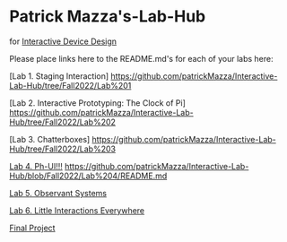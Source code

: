 # Patrick Mazza's-Lab-Hub
for [Interactive Device Design](https://github.com/FAR-Lab/Developing-and-Designing-Interactive-Devices/)

Please place links here to the README.md's for each of your labs here:

[Lab 1. Staging Interaction]
https://github.com/patrickMazza/Interactive-Lab-Hub/tree/Fall2022/Lab%201

[Lab 2. Interactive Prototyping: The Clock of Pi]
https://github.com/patrickMazza/Interactive-Lab-Hub/tree/Fall2022/Lab%202

[Lab 3. Chatterboxes]
https://github.com/patrickMazza/Interactive-Lab-Hub/tree/Fall2022/Lab%203

[Lab 4. Ph-UI!!!](Lab%204/)
https://github.com/patrickMazza/Interactive-Lab-Hub/blob/Fall2022/Lab%204/README.md

[Lab 5. Observant Systems](Lab%205/)

[Lab 6. Little Interactions Everywhere](Lab%206/)

[Final Project](https://github.com/FAR-Lab/Developing-and-Designing-Interactive-Devices/blob/2021Fall/FinalProject.md)<!--[](Final%20Project/)-->


